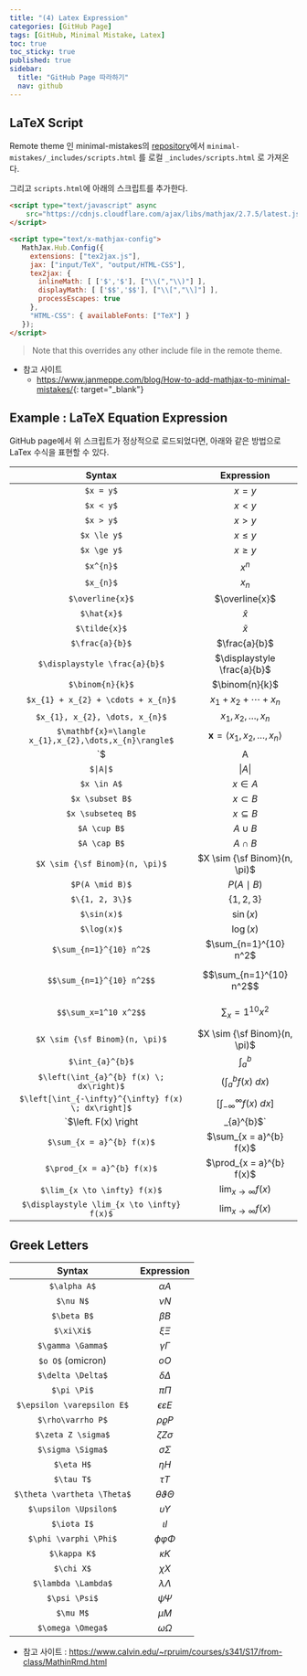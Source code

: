```yaml
---
title: "(4) Latex Expression"
categories: [GitHub Page]
tags: [GitHub, Minimal Mistake, Latex]
toc: true
toc_sticky: true
published: true
sidebar:
  title: "GitHub Page 따라하기"
  nav: github
---
```


## LaTeX Script


Remote theme 인 minimal-mistakes의 [repository](https://github.com/mmistakes/minimal-mistakes)에서 `minimal-mistakes/_includes/scripts.html` 를 로컬 `_includes/scripts.html` 로 가져온다.

그리고 `scripts.html`에 아래의 스크립트를 추가한다.

``` html
<script type="text/javascript" async
	src="https://cdnjs.cloudflare.com/ajax/libs/mathjax/2.7.5/latest.js?config=TeX-MML-AM_CHTML">
</script>

<script type="text/x-mathjax-config">
   MathJax.Hub.Config({
     extensions: ["tex2jax.js"],
     jax: ["input/TeX", "output/HTML-CSS"],
     tex2jax: {
       inlineMath: [ ['$','$'], ["\\(","\\)"] ],
       displayMath: [ ['$$','$$'], ["\\[","\\]"] ],
       processEscapes: true
     },
     "HTML-CSS": { availableFonts: ["TeX"] }
   });
</script>
```

> Note that this overrides any other include file in the remote theme.


- 참고 사이트
	- <https://www.janmeppe.com/blog/How-to-add-mathjax-to-minimal-mistakes/>{: target="_blank"}


## Example : LaTeX Equation Expression


GitHub page에서 위 스크립트가 정상적으로 로드되었다면, 아래와 같은 방법으로 LaTex 수식을 표현할 수 있다.

|Syntax|Expression|
|:---:|:---:|
|`$x = y$`|$x = y$|
|`$x < y$`|$x < y$|
|`$x > y$`|$x > y$|
|`$x \le y$`|$x \le y$|
|`$x \ge y$`|$x \ge y$|
|`$x^{n}$`|$x^{n}$|
|`$x_{n}$`|$x_{n}$|
|`$\overline{x}$`|$\overline{x}$|
|`$\hat{x}$`|$\hat{x}$|
|`$\tilde{x}$`|$\tilde{x}$|
|`$\frac{a}{b}$`|$\frac{a}{b}$|
|`$\displaystyle \frac{a}{b}$`|$\displaystyle \frac{a}{b}$|
|`$\binom{n}{k}$`|$\binom{n}{k}$|
|`$x_{1} + x_{2} + \cdots + x_{n}$`|$x_{1} + x_{2} + \cdots + x_{n}$|
|`$x_{1}, x_{2}, \dots, x_{n}$`|$x_{1}, x_{2}, \dots, x_{n}$|
|`$\mathbf{x}=\langle x_{1},x_{2},\dots,x_{n}\rangle$`|$\mathbf{x}=\langle x_{1},x_{2},\dots,x_{n}\rangle$|
|`$|A|$`| \|$A$\| |
|`$\|A\|$` | $\|A\|$ |
|`$x \in A$`|$x \in A$|
|`$x \subset B$`| $x \subset B$|
|`$x \subseteq B$`|$x \subseteq B$|
|`$A \cup B$`|$A \cup B$|
|`$A \cap B$`|$A \cap B$|
|`$X \sim {\sf Binom}(n, \pi)$`  |$X \sim {\sf Binom}(n, \pi)$|
|`$P(A \mid B)$`|$P(A \mid B)$|
|`$\{1, 2, 3\}$`|$\{1, 2, 3\}$|
|`$\sin(x)$`|$\sin(x)$|
|`$\log(x)$`|$\log(x)$|
|`$\sum_{n=1}^{10} n^2$`|$\sum_{n=1}^{10} n^2$|
|`$$\sum_{n=1}^{10} n^2$$`|$$\sum_{n=1}^{10} n^2$$|
|`$$\sum_x=1^10 x^2$$`|$$\sum_x=1^10 x^2$$|
|`$X \sim {\sf Binom}(n, \pi)$`|$X \sim {\sf Binom}(n, \pi)$|
|`$\int_{a}^{b}$`|$\int_{a}^{b}$|
|`$\left(\int_{a}^{b} f(x) \; dx\right)$`|$\left(\int_{a}^{b} f(x) \; dx\right)$|
|`$\left[\int_{-\infty}^{\infty} f(x) \; dx\right]$`|$\left[\int_{-\infty}^{\infty} f(x) \; dx\right]$|
|`$\left. F(x) \right|_{a}^{b}$`|$\left. F(x) \right\|_{a}^{b}$|
|`$\sum_{x = a}^{b} f(x)$`|$\sum_{x = a}^{b} f(x)$|
|`$\prod_{x = a}^{b} f(x)$`|$\prod_{x = a}^{b} f(x)$|
|`$\lim_{x \to \infty} f(x)$`|$\lim_{x \to \infty} f(x)$|
|`$\displaystyle \lim_{x \to \infty} f(x)$`|$\displaystyle \lim_{x \to \infty} f(x)$|



## Greek Letters

|Syntax|Expression|
|:---:|:---:|
|`$\alpha A$`|$\alpha A$|
|`$\nu N$`|$\nu N$|
|`$\beta B$`|$\beta B$|
|`$\xi\Xi$`|$\xi\Xi$|
|`$\gamma \Gamma$`|$\gamma \Gamma$|
|`$o O$` (omicron)|$o O$|
|`$\delta \Delta$`|$\delta \Delta$|
|`$\pi \Pi$`|$\pi \Pi$|
|`$\epsilon \varepsilon E$`|$\epsilon \varepsilon E$|
|`$\rho\varrho P$`|$\rho\varrho P$|
|`$\zeta Z \sigma$`|$\zeta Z \sigma$|
|`$\sigma \Sigma$`|$\sigma \Sigma$|
|`$\eta H$`|$\eta H$|
|`$\tau T$`|$\tau T$|
|`$\theta \vartheta \Theta$`|$\theta \vartheta \Theta$|
|`$\upsilon \Upsilon$`|$\upsilon \Upsilon$|
|`$\iota I$`|$\iota I$|
|`$\phi \varphi \Phi$`|$\phi \varphi \Phi$|
|`$\kappa K$`|$\kappa K$|
|`$\chi X$`|$\chi X$|
|`$\lambda \Lambda$`|$\lambda \Lambda$|
|`$\psi \Psi$`|$\psi \Psi$|
|`$\mu M$`|$\mu M$|
|`$\omega \Omega$`|$\omega \Omega$|


- 참고 사이트 : <https://www.calvin.edu/~rpruim/courses/s341/S17/from-class/MathinRmd.html>




<!--stackedit_data:
eyJoaXN0b3J5IjpbLTYyMTYyNjE3NywtMTc1MDAyNTg3LDgxMT
gxMjA2NywtMzk4MDcyMzAzLC0xOTc4NDA1MzU5XX0=
-->